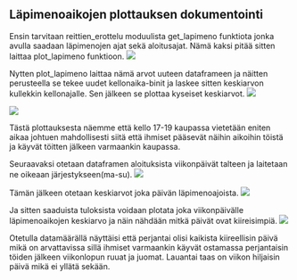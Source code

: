 ## Läpimenoaikojen plottauksen dokumentointi

Ensin tarvitaan reittien_erottelu moduulista get_lapimeno funktiota jonka avulla saadaan läpimenojen ajat sekä aloitusajat. Nämä kaksi pitää sitten laittaa plot_lapimeno funktioon.
![](https://gitlab.dclabra.fi/wiki/uploads/upload_1b40c57d99606dbb896403fb28859e2f.png)

Nytten plot_lapimeno laittaa nämä arvot uuteen dataframeen ja näitten perusteella se tekee uudet kellonaika-binit ja laskee sitten keskiarvon kullekkin kellonajalle. Sen jälkeen se plottaa kyseiset keskiarvot.
![](https://gitlab.dclabra.fi/wiki/uploads/upload_a4206c1414dd1157f00164098c2079a3.png)


![](https://gitlab.dclabra.fi/wiki/uploads/upload_dc1ee124d24bd37fac160ab5b2977d4e.png)

Tästä plottauksesta näemme että kello 17-19 kaupassa vietetään eniten aikaa johtuen mahdollisesti siitä että ihmiset pääsevät näihin aikoihin töistä ja käyvät töitten jälkeen varmaankin kaupassa.

Seuraavaksi otetaan dataframen aloituksista viikonpäivät talteen ja laitetaan ne oikeaan järjestykseen(ma-su).
![](https://gitlab.dclabra.fi/wiki/uploads/upload_25dea3a22d3c50053b774ddf6e3e73ad.png)

Tämän jälkeen otetaan keskiarvot joka päivän läpimenoajoista.
![](https://gitlab.dclabra.fi/wiki/uploads/upload_a849eb79c1c12059744364c9861228b5.png)

Ja sitten saaduista tuloksista voidaan plotata joka viikonpäivälle läpimenoaikojen keskiarvo ja näin nähdään mitkä päivät ovat kiireisimpiä.
![](https://gitlab.dclabra.fi/wiki/uploads/upload_46561e12157db9f47bf7764ea3c64deb.png)

Otetulla datamäärällä näyttäisi että perjantai olisi kaikista kiireellisin päivä mikä on arvattavissa sillä ihmiset varmaankin käyvät ostamassa perjantaisin töiden jälkeen viikonlopun ruuat ja juomat. Lauantai taas on viikon hiljaisin päivä mikä ei yllätä sekään.